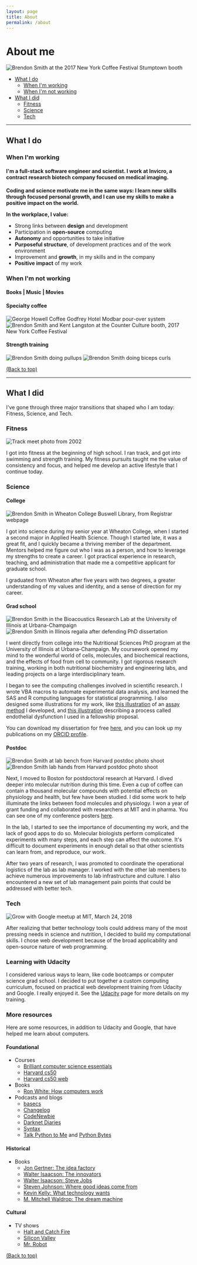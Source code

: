 ```yaml
---
layout: page
title: About
permalink: /about
---
```


# About me

<img src="../img/Muscle-Meal-20171014-MuscleMania-NYC-Stumptown.jpg" alt="Brendon Smith at the 2017 New York Coffee Festival Stumptown booth" class="img-thumbnail">

- [What I do](#what-i-do)
  - [When I'm working](#when-im-working)
  - [When I'm not working](#when-im-not-working)
- [What I did](#what-i-did)
  - [Fitness](#fitness)
  - [Science](#science)
  - [Tech](#tech)

---

## What I do

### When I'm working

<h4 class="no-anchor">I'm a full-stack software engineer and scientist. I work at Invicro, a contract research biotech company focused on medical imaging.</h4>

**Coding and science motivate me in the same ways: I learn new skills through focused personal growth, and I can use my skills to make a positive impact on the world.**

**In the workplace, I value:**

- Strong links between **design** and development
- Participation in **open-source** computing
- **Autonomy** and opportunities to take initiative
- **Purposeful structure**, of development practices and of the work environment
- Improvement and **growth**, in my skills and in the company
- **Positive impact** of my work

### When I'm not working

<h4 class="no-anchor">Books | Music | Movies</h4>

<h4 class="no-anchor">Specialty coffee</h4>

<img src="../img/george-howell-01.jpg" alt="George Howell Coffee Godfrey Hotel Modbar pour-over system" class="img-thumbnail">
<img src="../img/Muscle-Meal-20171014-MuscleMania-NYC-Counter-Culture.jpg" alt="Brendon Smith and Kent Langston at the Counter Culture booth, 2017 New York Coffee Festival" class="img-thumbnail">

<h4 class="no-anchor">Strength training</h4>

<img src="../img/muscle-meal-20180919-pullups-02.png" alt="Brendon Smith doing pullups" class="img-thumbnail">
<img src="../img/muscle-meal-20190309-biceps-02.png" alt="Brendon Smith doing biceps curls" class="img-thumbnail">

[(Back to top)](#top)

---

## What I did

I've gone through three major transitions that shaped who I am today: Fitness, Science, and Tech.

### Fitness

<img src="../img/track.jpg" alt="Track meet photo from 2002" class="img-thumbnail">

I got into fitness at the beginning of high school. I ran track, and got into swimming and strength training. My fitness pursuits taught me the value of consistency and focus, and helped me develop an active lifestyle that I continue today.

### Science

<h4 class="no-anchor">College</h4>

<img src="../img/brendon-smith-wheaton-buswell-library.jpg" alt="Brendon Smith in Wheaton College Buswell Library, from Registrar webpage" class="img-thumbnail">

I got into science during my senior year at Wheaton College, when I started a second major in Applied Health Science. Though I started late, it was a great fit, and I quickly became a thriving member of the department. Mentors helped me figure out who I was as a person, and how to leverage my strengths to create a career. I got practical experience in research, teaching, and administration that made me a competitive applicant for graduate school.

I graduated from Wheaton after five years with two degrees, a greater understanding of my values and identity, and a sense of direction for my career.

<h4 class="no-anchor">Grad school</h4>

<img src="../img/brendon-smith-lab-illinois.jpg" alt="Brendon Smith in the Bioacoustics Research Lab at the University of Illinois at Urbana-Champaign" class="img-thumbnail">
<img src="../img/brendon-smith-illinois-graduation.jpg" alt="Brendon Smith in Illinois regalia after defending PhD dissertation" class="img-thumbnail">

I went directly from college into the Nutritional Sciences PhD program at the University of Illinois at Urbana-Champaign. My coursework opened my mind to the wonderful world of cells, molecules, and biochemical reactions, and the effects of food from cell to community. I got rigorous research training, working in both nutritional biochemistry and engineering labs, and leading projects on a large interdisciplinary team.

I began to see the computing challenges involved in scientific research. I wrote VBA macros to automate experimental data analysis, and learned the SAS and R computing languages for statistical programming. I also designed some illustrations for my work, like <a href="https://br3ndonland.keybase.pub/images/science-portfolio/elisa.png" target="_blank">this illustration</a> of an <a href="https://doi.org/10.4137/bmi.s6051" target="_blank">assay method</a> I developed, and <a href="https://br3ndonland.keybase.pub/images/science-portfolio/endothelial-dysfunction.png" target="_blank">this illustration</a> describing a process called endothelial dysfunction I used in a fellowship proposal.

You can download my dissertation for free <a href="https://www.ideals.illinois.edu/handle/2142/72961" target="_blank">here</a>, and you can look up my publications on my <a href="https://orcid.org/0000-0001-6615-8677" target="_blank">ORCID profile</a>.

<h4 class="no-anchor">Postdoc</h4>

<!-- <img src="../img/brendon-smith-lab-papers.jpg" alt="Brendon Smith in front of Hotamisligil lab paper bulletin board at Harvard" class="img-thumbnail"> -->

<img src="../img/brendon-smith-lab-bench.jpg" alt="Brendon Smith at lab bench from Harvard postdoc photo shoot" class="img-thumbnail">
<img src="../img/brendon-smith-lab-hands.jpg" alt="Brendon Smith lab hands from Harvard postdoc photo shoot" class="img-thumbnail">

Next, I moved to Boston for postdoctoral research at Harvard. I dived deeper into molecular nutrition during this time. Even a cup of coffee can contain a thousand molecular compounds with potential effects on physiology and health, but few have been studied. I did some work to help illuminate the links between food molecules and physiology. I won a year of grant funding and collaborated with researchers at MIT and in pharma. You can see one of my conference posters <a href="https://br3ndonland.keybase.pub/images/science-portfolio/nutritional-screening-eb2017.png" target="_blank">here</a>.

In the lab, I started to see the importance of documenting my work, and the lack of good apps to do so. Molecular biologists perform complicated experiments with many steps, and each step can affect the outcome. It's difficult to document experiments in enough detail so that other scientists can learn from, and reproduce, our work.

After two years of research, I was promoted to coordinate the operational logistics of the lab as lab manager. I worked with the other lab members to achieve numerous improvements to lab infrastructure and culture. I also encountered a new set of lab management pain points that could be addressed with better tech.

### Tech

<img src="../img/gwg-meetup-20180324-mit.jpg" alt="Grow with Google meetup at MIT, March 24, 2018" class="img-thumbnail">

After realizing that better technology tools could address many of the most pressing needs in science and nutrition, I decided to build my computational skills. I chose web development because of the broad applicability and open-source nature of web programming.

<h3 class="no-anchor">Learning with Udacity</h3>

I considered various ways to learn, like code bootcamps or computer science grad school. I decided to put together a custom computing curriculum, focused on practical web development training from Udacity and Google. I really enjoyed it. See the [Udacity](./udacity.md) page for more details on my training.

<h3 class="no-anchor">More resources</h3>

Here are some resources, in addition to Udacity and Google, that have helped me learn about computers.

<h4 class="no-anchor">Foundational</h4>

- Courses
  - <a href="https://brilliant.org/courses/computer-science-essentials/" target="_blank">Brilliant computer science essentials</a>
  - <a href="https://cs50.harvard.edu" target="_blank">Harvard cs50</a>
  - <a href="https://cs50.harvard.edu/extension/web/2019/spring/" target="_blank">Harvard cs50 web</a>
- Books
  - <a href="https://www.amazon.com/How-Computers-Work-Evolution-Technology/dp/078974984X" target="_blank">Ron White: How computers work</a>
- Podcasts and blogs
  - <a href="https://medium.com/basecs" target="_blank">basecs</a>
  - <a href="https://changelog.com/" target="_blank">Changelog</a>
  - <a href="https://www.codenewbie.org/" target="_blank">CodeNewbie</a>
  - <a href="https://darknetdiaries.com/" target="_blank">Darknet Diaries</a>
  - <a href="https://syntax.fm" target="_blank">Syntax</a>
  - <a href="https://talkpython.fm/" target="_blank">Talk Python to Me</a> and <a href="https://pythonbytes.fm/" target="_blank">Python Bytes</a>

<h4 class="no-anchor">Historical</h4>

- Books
  - <a href="https://en.wikipedia.org/wiki/The_Idea_Factory" target="_blank">Jon Gertner: The idea factory</a>
  - <a href="https://en.wikipedia.org/wiki/The_Innovators_(book)" target="_blank">Walter Isaacson: The innovators</a>
  - <a href="https://en.wikipedia.org/wiki/Steve_Jobs_(book)" target="_blank">Walter Isaacson: Steve Jobs</a>
  - <a href="https://en.wikipedia.org/wiki/Steven_Johnson_(author)" target="_blank">Steven Johnson: Where good ideas come from</a>
  - <a href="https://en.wikipedia.org/wiki/What_Technology_Wants" target="_blank">Kevin Kelly: What technology wants</a>
  - <a href="https://en.wikipedia.org/wiki/J._C._R._Licklider" target="_blank">M. Mitchell Waldrop: The dream machine</a>

<h4 class="no-anchor">Cultural</h4>

- TV shows
  - <a href="https://www.imdb.com/title/tt2543312/" target="_blank">Halt and Catch Fire</a>
  - <a href="https://www.imdb.com/title/tt2575988/" target="_blank">Silicon Valley</a>
  - <a href="https://www.imdb.com/title/tt4158110/" target="_blank">Mr. Robot</a>

[(Back to top)](#top)
